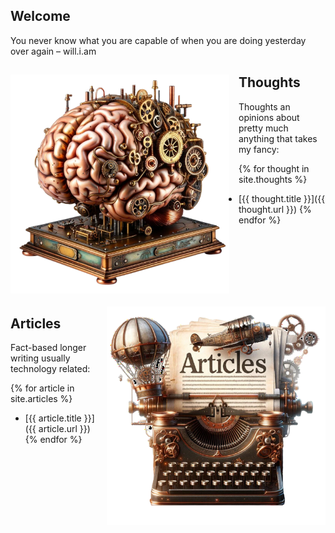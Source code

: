 ## Welcome

You never know what you are capable of when you are doing yesterday over again – will.i.am

<img align="left" src="/assets/brain.png" alt="Brain" width="350" style="padding: 15px 15px 0px 0px;">

## Thoughts

Thoughts an opinions about pretty much anything that takes my fancy:

{% for thought in site.thoughts %}
* [{{ thought.title }}]({{ thought.url }})
{% endfor %}

<br><br><br><br><br><br>

<img align="right" src="/assets/articles.png" alt="Brain" width="350" style="padding: 0px 0px 15px 15px;">

## Articles

Fact-based longer writing usually technology related:

{% for article in site.articles %}
* [{{ article.title }}]({{ article.url }})
{% endfor %}

